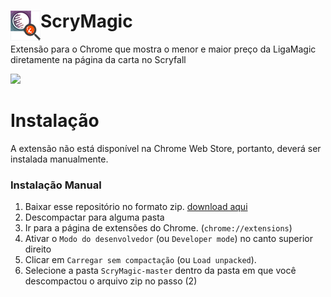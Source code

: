 # ScryMagic <img align="left" src="images/icon48.png">
Extensão para o Chrome que mostra o menor e maior preço da LigaMagic diretamente na página da carta no Scryfall

<img src="https://user-images.githubusercontent.com/8331460/50834665-d5a6fe00-133b-11e9-89ed-6ad4ef62bc5f.png"/>

# Instalação

A extensão não está disponível na Chrome Web Store, portanto, deverá ser instalada manualmente.

### Instalação Manual

1. Baixar esse repositório no formato zip. [download aqui](https://github.com/lucastsantos/ScryMagic/archive/master.zip)
2. Descompactar para alguma pasta
3. Ir para a página de extensões do Chrome. (`chrome://extensions`)
4. Ativar o `Modo do desenvolvedor` (ou `Developer mode`) no canto superior direito
5. Clicar em `Carregar sem compactação` (ou `Load unpacked`).
6. Selecione a pasta `ScryMagic-master` dentro da pasta em que você descompactou o arquivo zip no passo (2)

